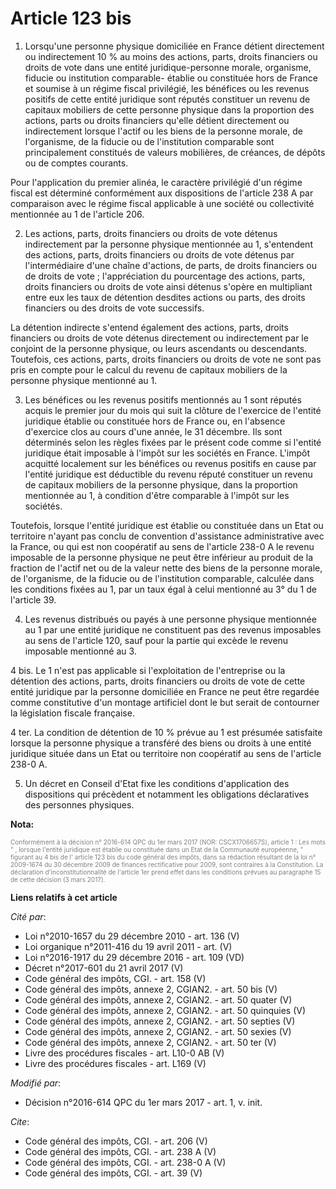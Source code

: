 # Article 123 bis

1. Lorsqu'une personne physique domiciliée en France détient directement ou indirectement 10 % au moins des actions, parts,
droits financiers ou droits de vote dans une entité juridique-personne morale, organisme, fiducie ou institution comparable-
établie ou constituée hors de France et soumise à un régime fiscal privilégié, les bénéfices ou les revenus positifs de cette
entité juridique sont réputés constituer un revenu de capitaux mobiliers de cette personne physique dans la proportion des
actions, parts ou droits financiers qu'elle détient directement ou indirectement lorsque l'actif ou les biens de la personne
morale, de l'organisme, de la fiducie ou de l'institution comparable sont principalement constitués de valeurs mobilières, de
créances, de dépôts ou de comptes courants. 

Pour l'application du premier alinéa, le caractère privilégié d'un régime fiscal est déterminé conformément aux dispositions
de l'article 238 A par comparaison avec le régime fiscal applicable à une société ou collectivité mentionnée au 1 de
l'article 206.

2. Les actions, parts, droits financiers ou droits de vote détenus indirectement par la personne physique mentionnée au 1,
s'entendent des actions, parts, droits financiers ou droits de vote détenus par l'intermédiaire d'une chaîne d'actions, de
parts, de droits financiers ou de droits de vote ; l'appréciation du pourcentage des actions, parts, droits financiers ou
droits de vote ainsi détenus s'opère en multipliant entre eux les taux de détention desdites actions ou parts, des droits
financiers ou des droits de vote successifs. 

La détention indirecte s'entend également des actions, parts, droits financiers ou droits de vote détenus directement ou
indirectement par le conjoint de la personne physique, ou leurs ascendants ou descendants. Toutefois, ces actions, parts,
droits financiers ou droits de vote ne sont pas pris en compte pour le calcul du revenu de capitaux mobiliers de la personne
physique mentionné au 1.

3. Les bénéfices ou les revenus positifs mentionnés au 1 sont réputés acquis le premier jour du mois qui suit la clôture de
l'exercice de l'entité juridique établie ou constituée hors de France ou, en l'absence d'exercice clos au cours d'une année,
le 31 décembre. Ils sont déterminés selon les règles fixées par le présent code comme si l'entité juridique était imposable à
l'impôt sur les sociétés en France. L'impôt acquitté localement sur les bénéfices ou revenus positifs en cause par l'entité
juridique est déductible du revenu réputé constituer un revenu de capitaux mobiliers de la personne physique, dans la
proportion mentionnée au 1, à condition d'être comparable à l'impôt sur les sociétés. 

Toutefois, lorsque l'entité juridique est établie ou constituée dans un Etat ou territoire n'ayant pas conclu de convention
d'assistance administrative avec la France, ou qui est non coopératif au sens de l'article 238-0 A le revenu imposable de la
personne physique ne peut être inférieur au produit de la fraction de l'actif net ou de la valeur nette des biens de la
personne morale, de l'organisme, de la fiducie ou de l'institution comparable, calculée dans les conditions fixées au 1, par
un taux égal à celui mentionné au 3° du 1 de l'article 39.

4. Les revenus distribués ou payés à une personne physique mentionnée au 1 par une entité juridique ne constituent pas des
revenus imposables au sens de l'article 120, sauf pour la partie qui excède le revenu imposable mentionné au 3.

4 bis. Le 1 n'est pas applicable si l'exploitation de l'entreprise ou la détention des actions, parts, droits financiers ou
droits de vote de cette entité juridique par la personne domiciliée en France ne peut être regardée comme constitutive d'un
montage artificiel dont le but serait de contourner la législation fiscale française. 

4 ter. La condition de détention de 10 % prévue au 1 est présumée satisfaite lorsque la personne physique a transféré des
biens ou droits à une entité juridique située dans un Etat ou territoire non coopératif au sens de l'article 238-0 A. 

5. Un décret en Conseil d'Etat fixe les conditions d'application des dispositions qui précèdent et notamment les obligations
déclaratives des personnes physiques.

**Nota:**

<font color="#808080" size="1">Conformément à la décision n° 2016-614 QPC du 1er mars 2017 (NOR: CSCX1706657S), article 1 :
Les mots " , lorsque l'entité juridique est établie ou constituée dans un Etat de la Communauté européenne, " figurant au 4
bis de l' article 123 bis du code général des impôts, dans sa rédaction résultant de la loi n° 2009-1674 du 30 décembre 2009
de finances rectificative pour 2009, sont contraires à la Constitution. La déclaration d'inconstitutionnalité de l'article
1er prend effet dans les conditions prévues au paragraphe 15 de cette décision (3 mars 2017).</font>

**Liens relatifs à cet article**

_Cité par_:

  - Loi n°2010-1657 du 29 décembre 2010 - art. 136 (V)
  - Loi organique n°2011-416 du 19 avril 2011 - art. (V)
  - Loi n°2016-1917 du 29 décembre 2016 - art. 109 (VD)
  - Décret n°2017-601 du 21 avril 2017 (V)
  - Code général des impôts, CGI. - art. 158 (V)
  - Code général des impôts, annexe 2, CGIAN2. - art. 50 bis (V)
  - Code général des impôts, annexe 2, CGIAN2. - art. 50 quater (V)
  - Code général des impôts, annexe 2, CGIAN2. - art. 50 quinquies (V)
  - Code général des impôts, annexe 2, CGIAN2. - art. 50 septies (V)
  - Code général des impôts, annexe 2, CGIAN2. - art. 50 sexies (V)
  - Code général des impôts, annexe 2, CGIAN2. - art. 50 ter (V)
  - Livre des procédures fiscales - art. L10-0 AB (V)
  - Livre des procédures fiscales - art. L169 (V)

_Modifié par_:

  - Décision n°2016-614 QPC du 1er mars 2017 - art. 1, v. init.

_Cite_:

  - Code général des impôts, CGI. - art. 206 (V)
  - Code général des impôts, CGI. - art. 238 A (V)
  - Code général des impôts, CGI. - art. 238-0 A (V)
  - Code général des impôts, CGI. - art. 39 (V)
